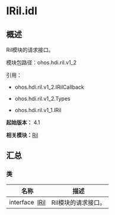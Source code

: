 # IRil.idl


## 概述

Ril模块的请求接口。

模块包路径：ohos.hdi.ril.v1_2

引用：

- ohos.hdi.ril.v1_2.IRilCallback

- ohos.hdi.ril.v1_2.Types

- ohos.hdi.ril.v1_1.IRil

**起始版本：** 4.1

**相关模块：**[Ril](_ril_v12.md)


## 汇总


### 类

| 名称 | 描述 | 
| -------- | -------- |
| interface&nbsp;&nbsp;[IRil](interface_i_ril_v12.md) | Ril模块的请求接口。  | 
